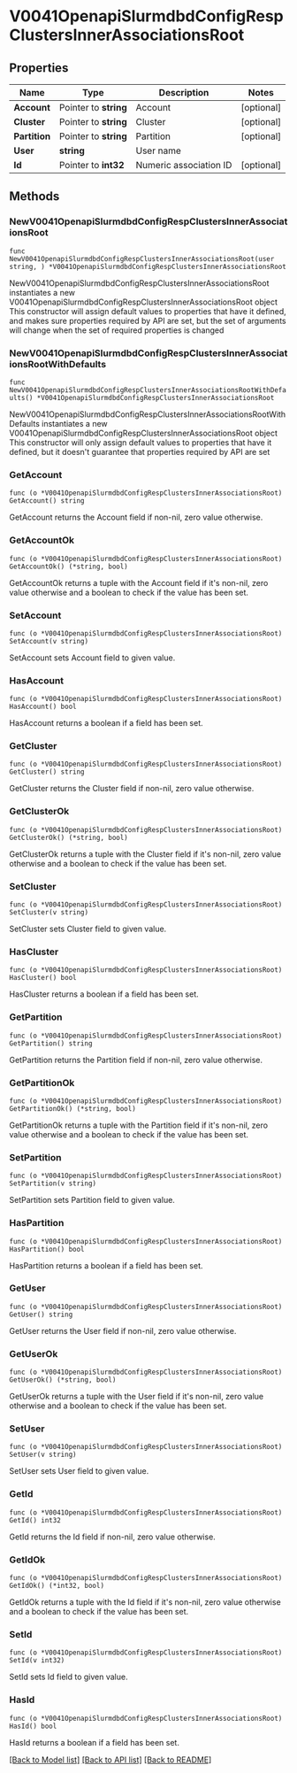 # V0041OpenapiSlurmdbdConfigRespClustersInnerAssociationsRoot

## Properties

Name | Type | Description | Notes
------------ | ------------- | ------------- | -------------
**Account** | Pointer to **string** | Account | [optional] 
**Cluster** | Pointer to **string** | Cluster | [optional] 
**Partition** | Pointer to **string** | Partition | [optional] 
**User** | **string** | User name | 
**Id** | Pointer to **int32** | Numeric association ID | [optional] 

## Methods

### NewV0041OpenapiSlurmdbdConfigRespClustersInnerAssociationsRoot

`func NewV0041OpenapiSlurmdbdConfigRespClustersInnerAssociationsRoot(user string, ) *V0041OpenapiSlurmdbdConfigRespClustersInnerAssociationsRoot`

NewV0041OpenapiSlurmdbdConfigRespClustersInnerAssociationsRoot instantiates a new V0041OpenapiSlurmdbdConfigRespClustersInnerAssociationsRoot object
This constructor will assign default values to properties that have it defined,
and makes sure properties required by API are set, but the set of arguments
will change when the set of required properties is changed

### NewV0041OpenapiSlurmdbdConfigRespClustersInnerAssociationsRootWithDefaults

`func NewV0041OpenapiSlurmdbdConfigRespClustersInnerAssociationsRootWithDefaults() *V0041OpenapiSlurmdbdConfigRespClustersInnerAssociationsRoot`

NewV0041OpenapiSlurmdbdConfigRespClustersInnerAssociationsRootWithDefaults instantiates a new V0041OpenapiSlurmdbdConfigRespClustersInnerAssociationsRoot object
This constructor will only assign default values to properties that have it defined,
but it doesn't guarantee that properties required by API are set

### GetAccount

`func (o *V0041OpenapiSlurmdbdConfigRespClustersInnerAssociationsRoot) GetAccount() string`

GetAccount returns the Account field if non-nil, zero value otherwise.

### GetAccountOk

`func (o *V0041OpenapiSlurmdbdConfigRespClustersInnerAssociationsRoot) GetAccountOk() (*string, bool)`

GetAccountOk returns a tuple with the Account field if it's non-nil, zero value otherwise
and a boolean to check if the value has been set.

### SetAccount

`func (o *V0041OpenapiSlurmdbdConfigRespClustersInnerAssociationsRoot) SetAccount(v string)`

SetAccount sets Account field to given value.

### HasAccount

`func (o *V0041OpenapiSlurmdbdConfigRespClustersInnerAssociationsRoot) HasAccount() bool`

HasAccount returns a boolean if a field has been set.

### GetCluster

`func (o *V0041OpenapiSlurmdbdConfigRespClustersInnerAssociationsRoot) GetCluster() string`

GetCluster returns the Cluster field if non-nil, zero value otherwise.

### GetClusterOk

`func (o *V0041OpenapiSlurmdbdConfigRespClustersInnerAssociationsRoot) GetClusterOk() (*string, bool)`

GetClusterOk returns a tuple with the Cluster field if it's non-nil, zero value otherwise
and a boolean to check if the value has been set.

### SetCluster

`func (o *V0041OpenapiSlurmdbdConfigRespClustersInnerAssociationsRoot) SetCluster(v string)`

SetCluster sets Cluster field to given value.

### HasCluster

`func (o *V0041OpenapiSlurmdbdConfigRespClustersInnerAssociationsRoot) HasCluster() bool`

HasCluster returns a boolean if a field has been set.

### GetPartition

`func (o *V0041OpenapiSlurmdbdConfigRespClustersInnerAssociationsRoot) GetPartition() string`

GetPartition returns the Partition field if non-nil, zero value otherwise.

### GetPartitionOk

`func (o *V0041OpenapiSlurmdbdConfigRespClustersInnerAssociationsRoot) GetPartitionOk() (*string, bool)`

GetPartitionOk returns a tuple with the Partition field if it's non-nil, zero value otherwise
and a boolean to check if the value has been set.

### SetPartition

`func (o *V0041OpenapiSlurmdbdConfigRespClustersInnerAssociationsRoot) SetPartition(v string)`

SetPartition sets Partition field to given value.

### HasPartition

`func (o *V0041OpenapiSlurmdbdConfigRespClustersInnerAssociationsRoot) HasPartition() bool`

HasPartition returns a boolean if a field has been set.

### GetUser

`func (o *V0041OpenapiSlurmdbdConfigRespClustersInnerAssociationsRoot) GetUser() string`

GetUser returns the User field if non-nil, zero value otherwise.

### GetUserOk

`func (o *V0041OpenapiSlurmdbdConfigRespClustersInnerAssociationsRoot) GetUserOk() (*string, bool)`

GetUserOk returns a tuple with the User field if it's non-nil, zero value otherwise
and a boolean to check if the value has been set.

### SetUser

`func (o *V0041OpenapiSlurmdbdConfigRespClustersInnerAssociationsRoot) SetUser(v string)`

SetUser sets User field to given value.


### GetId

`func (o *V0041OpenapiSlurmdbdConfigRespClustersInnerAssociationsRoot) GetId() int32`

GetId returns the Id field if non-nil, zero value otherwise.

### GetIdOk

`func (o *V0041OpenapiSlurmdbdConfigRespClustersInnerAssociationsRoot) GetIdOk() (*int32, bool)`

GetIdOk returns a tuple with the Id field if it's non-nil, zero value otherwise
and a boolean to check if the value has been set.

### SetId

`func (o *V0041OpenapiSlurmdbdConfigRespClustersInnerAssociationsRoot) SetId(v int32)`

SetId sets Id field to given value.

### HasId

`func (o *V0041OpenapiSlurmdbdConfigRespClustersInnerAssociationsRoot) HasId() bool`

HasId returns a boolean if a field has been set.


[[Back to Model list]](../README.md#documentation-for-models) [[Back to API list]](../README.md#documentation-for-api-endpoints) [[Back to README]](../README.md)


